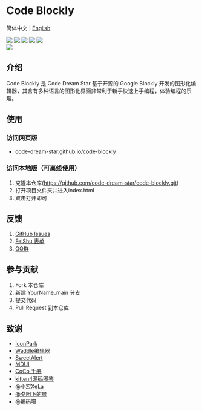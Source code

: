 # Code Blockly
简体中文 | [English](README.md)
 <p>
    <a href="https://github.com/code-dream-star/code-blockly/blob/main/licence"><img src="https://img.shields.io/github/license/code-dream-star/code-blockly"></a>
    <a href="https://github.com/code-dream-star/code-blockly/"><img src="https://img.shields.io/github/stars/code-dream-star/code-blockly"></a>
    <a href="https://github.com/code-dream-star/code-blockly/"><img src="https://img.shields.io/github/forks/code-dream-star/code-blockly"></a>
    <a href="https://github.com/code-dream-star/code-blockly/issues"><img src="https://img.shields.io/github/issues/code-dream-star/code-blockly"></a>
    <a href="https://github.com/code-dream-star/code-blockly/pulls"><img src="https://img.shields.io/github/issues-pr/code-dream-star/code-blockly"></a></br>
 <img src=https://img.shields.io/badge/author-Code_Dream_Star-blue />
</p>

## 介绍
Code Blockly 是 Code Dream Star 基于开源的 Google Blockly 开发的图形化编辑器，其含有多种语言的图形化界面非常利于新手快速上手编程，体验编程的乐趣。

## 使用
### 访问网页版
- code-dream-star.github.io/code-blockly
### 访问本地版（可离线使用）
1. 克隆本仓库(https://github.com/code-dream-star/code-blockly.git)
2. 打开项目文件夹并进入index.html
3. 双击打开即可

## 反馈
1. [GitHub Issues](https://github.com/code-dream-star/code-blockly/issues)
2. [FeiShu 表单](code-dream-star.github.io/code-blockly#form)
3. [QQ群](https://jq.qq.com/?_wv=1027&k=8re37Nfl)

## 参与贡献
1. Fork 本仓库
2. 新建 YourName_main 分支
3. 提交代码
4. Pull Request 到本仓库
   
## 致谢
- [IconPark](http://iconpark.oceanengine.com/)
- [Waddle编辑器](http://coco-central.cn)
- [SweetAlert](https://sweetalert.js.org/)
- [MDUI](https://www.mdui.org/)
- [CoCo 手册](https://codemao.yuque.com/kzbwh0/coco_guide)
- [kitten4源码图鉴](https://codemao.yuque.com/kzbwh0/kitten_guide)
- [@小宏XeLa](https://github.com/xiaohong2022)
- [@夕阳下的晨](https://github.com/123213123123)
- [@编码喵](https://github.com/codemiao200)